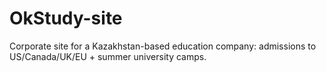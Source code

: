 # OkStudy-site
Corporate site for a Kazakhstan-based education company: admissions to US/Canada/UK/EU + summer university camps.

